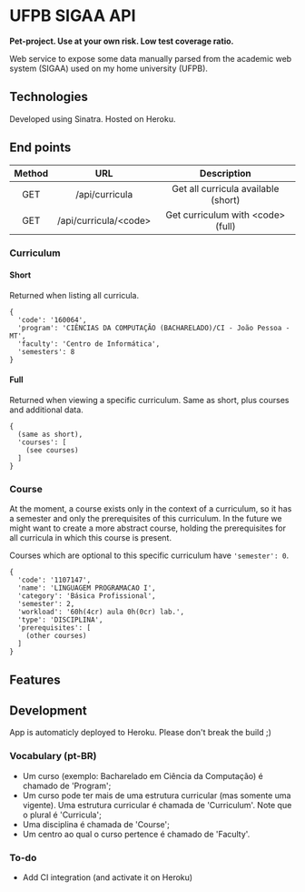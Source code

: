# UFPB SIGAA API

**Pet-project. Use at your own risk. Low test coverage ratio.**

Web service to expose some data manually parsed from the academic web system (SIGAA) used on my home university (UFPB). 

## Technologies

Developed using Sinatra. Hosted on Heroku.

## End points

| Method |          URL          |         Description         |
|:------:|:---------------------:|:---------------------------:|
|   GET  |     /api/curricula    | Get all curricula available (short) |
|   GET  | /api/curricula/\<code\> |  Get curriculum with \<code\> (full) |

### Curriculum

#### Short
Returned when listing all curricula.
```
{ 
  'code': '160064',
  'program': 'CIÊNCIAS DA COMPUTAÇÃO (BACHARELADO)/CI - João Pessoa - MT',
  'faculty': 'Centro de Informática',
  'semesters': 8
}
```

#### Full
Returned when viewing a specific curriculum. Same as short, plus courses and additional data. 
```
{ 
  (same as short),
  'courses': [
    (see courses)
  ]
}
```

### Course

At the moment, a course exists only in the context of a curriculum, so it has a semester and only the prerequisites of this curriculum. In the future we might want to create a more abstract course, holding the prerequisites for all curricula in which this course is present.

Courses which are optional to this specific curriculum have `'semester': 0`.

```
{
  'code': '1107147',
  'name': 'LINGUAGEM PROGRAMACAO I',
  'category': 'Básica Profissional',
  'semester': 2,
  'workload': '60h(4cr) aula 0h(0cr) lab.',
  'type': 'DISCIPLINA',
  'prerequisites': [
    (other courses)
  ]
}
```

## Features

## Development

App is automaticly deployed to Heroku. Please don't break the build ;)

### Vocabulary (pt-BR)

* Um curso (exemplo: Bacharelado em Ciência da Computação) é chamado de 'Program';
* Um curso pode ter mais de uma estrutura curricular (mas somente uma vigente). Uma estrutura curricular é chamada de 'Curriculum'. Note que o plural é 'Curricula'; 
* Uma disciplina é chamada de 'Course';
* Um centro ao qual o curso pertence é chamado de 'Faculty'.

### To-do
* Add CI integration (and activate it on Heroku)
